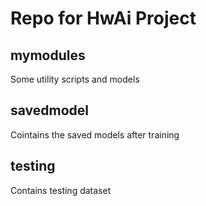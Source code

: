 # Repo for HwAi Project

## mymodules
Some utility scripts and models
## savedmodel
Cointains the saved models after training
## testing
Contains testing dataset